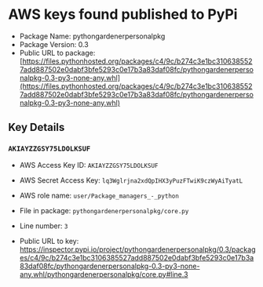 # AWS keys found published to PyPi

* Package Name: pythongardenerpersonalpkg
* Package Version: 0.3
* Public URL to package: [https://files.pythonhosted.org/packages/c4/9c/b274c3e1bc3106385527add887502e0dabf3bfe5293c0e17b3a83daf08fc/pythongardenerpersonalpkg-0.3-py3-none-any.whl](https://files.pythonhosted.org/packages/c4/9c/b274c3e1bc3106385527add887502e0dabf3bfe5293c0e17b3a83daf08fc/pythongardenerpersonalpkg-0.3-py3-none-any.whl)

## Key Details

### `AKIAYZZGSY75LDOLKSUF`

* AWS Access Key ID: `AKIAYZZGSY75LDOLKSUF`
* AWS Secret Access Key: `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` 
* AWS role name: `user/Package_managers_-_python`
* File in package: `pythongardenerpersonalpkg/core.py`
* Line number: `3`

* Public URL to key: https://inspector.pypi.io/project/pythongardenerpersonalpkg/0.3/packages/c4/9c/b274c3e1bc3106385527add887502e0dabf3bfe5293c0e17b3a83daf08fc/pythongardenerpersonalpkg-0.3-py3-none-any.whl/pythongardenerpersonalpkg/core.py#line.3



